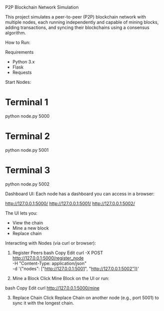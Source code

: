 P2P Blockchain Network Simulation

This project simulates a peer-to-peer (P2P) blockchain network with multiple nodes, each running independently and capable of mining blocks, adding transactions, and syncing their blockchains using a consensus algorithm.

How to Run:

Requirements
- Python 3.x
- Flask
- Requests

Start Nodes:
# Terminal 1
python node.py 5000

# Terminal 2
python node.py 5001

# Terminal 3
python node.py 5002


Dashboard UI:
Each node has a dashboard you can access in a browser:

http://127.0.0.1:5000/
http://127.0.0.1:5001/
http://127.0.0.1:5002/

The UI lets you:

- View the chain
- Mine a new block
- Replace chain


Interacting with Nodes (via curl or browser):
1. Register Peers
bash
Copy
Edit
curl -X POST http://127.0.0.1:5000/register_node \
-H "Content-Type: application/json" \
-d '{"nodes": ["http://127.0.0.1:5001", "http://127.0.0.1:5002"]}'

2. Mine a Block
Click Mine Block on the UI or run:

bash
Copy
Edit
curl http://127.0.0.1:5000/mine

3. Replace Chain
Click Replace Chain on another node (e.g., port 5001) to sync it with the longest chain.
